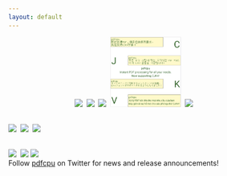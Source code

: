 ```yaml
---
layout: default
---
```


<p align="center">
  <kbd><a href="{{site.baseurl}}/core/grid"><img src="resources/gridpdf.png" height="140"></a></kbd>&nbsp;
  <kbd><a href="{{site.baseurl}}/core/watermark"><img src="resources/wmi1abs.png" height="140"></a></kbd>&nbsp;
  <kbd><a href="{{site.baseurl}}/core/nup"><img src="resources/nup9pdf.png" height="140"></a></kbd>&nbsp;
  <kbd><a href="{{site.baseurl}}/fonts/fonts"><img src="resources/cjkv.png" height="140"></a></kbd>&nbsp;
  <kbd><a href="{{site.baseurl}}/core/stamp"><img src="core/resources/4exp.png" height="140"></a></kbd>&nbsp;<br><br>

  <kbd><a href="{{site.baseurl}}/core/stamp"><img src="resources/sti.png" height="150"></a></kbd>&nbsp;
  <kbd><img src="resources/hold3.png" height="150"></kbd>&nbsp;
  <kbd><a href="{{site.baseurl}}/core/watermark"><img src="resources/wmi4.png" height="150"></a></kbd>&nbsp;<br><br>

  <kbd><a href="{{site.baseurl}}/core/stamp"><img src="resources/stp.png" height="150"></a></kbd>&nbsp;
  <kbd><a href="{{site.baseurl}}/core/grid"><img src="resources/gridimg.png" height="150"></a></kbd>
  <kbd><a href="{{site.baseurl}}/core/stamp"><img src="resources/stRoundBorder.png" height="150"></a></kbd>
  <br>
  Follow <a href="https://twitter.com/pdfcpu">pdfcpu</a> on Twitter for news and release announcements!
</p>

